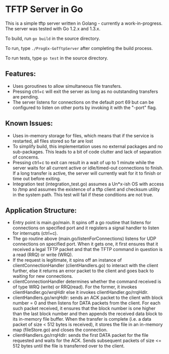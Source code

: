 TFTP Server in Go
=================

This is a simple tftp server written in Golang - currently a work-in-progress.  The server was tested with Go 1.2.x and 1.3.x. 

To build, run `go build` in the source directory. 

To run, type `./ProgEx-GoTftpServer` after completing the build process.

To run tests, type `go test` in the source directory.

Features:
---------
* Uses goroutines to allow simultaneous file transfers.
* Pressing ctrl+c will exit the server as long as no outstanding transfers are pending. 
* The server listens for connections on the default port 69 but can be configured to listen on other ports by invoking it with the "-port" flag.

Known Issues:
-------------
* Uses in-memory storage for files, which means that if the service is restarted, all files stored so far are lost
* To simplify build, this implementation uses no external packages and no sub-packages. This leads to a bit of code clutter and lack of separation of concerns.
* Pressing ctrl+c to exit can result in a wait of up to 1 minute while the server waits for all current active or idle/timed-out connections to finish. If a long transfer is active, the server will currently wait for it to finish or time out before exiting.
* Integration test (integration_test.go) assumes a Un*x-ish OS with access to /tmp and assumes the existence of a tftp client and checksum utility in the system path. This test will fail if these conditions are not true.
 
Application Structure:
----------------------
 * Entry point is main.go/main. It spins off a go routine that listens for connections on specified port and it registers a signal handler to listen for interrupts (ctrl+c).
* The go routine above (main.go/listenForConnections) listens for UDP connections on specified port. When it gets one, it first ensures that it received a legal TFTP packet and that the TFTP command in question is a read (RRQ) or write (WRQ).
* If the request is legitimate, it spins off an instance of clientConnectionHandler (clientHandlers.go) to interact with the client further, else it returns an error packet to the client and goes back to waiting for new connections.
* clientConnectionHandler determines whether the command received is of type WRQ (write) or RRQ(read). For the former, it invokes clientHandler.go/wrqHdlr else it invokes clientHandler.go/rrqHdlr.
* clientHandlers.go/wrqHdlr: sends an ACK packet to the client with block number = 0 and then listens for DATA packets from the client. For each such packet received, it ensures that the block number is one higher than the last block number and then appends the received data block to its in-memory file buffer. When the transfer is complete (i.e. a data packet of size < 512 bytes is received), it stores the file in an in-memory map (fileStore.go) and closes the connection.
* clientHandlers.go/rrqHdlr: sends the first DATA packet for the file requested and waits for the ACK. Sends subsequent packets of size <= 512 bytes until the file is transferred over to the client.
